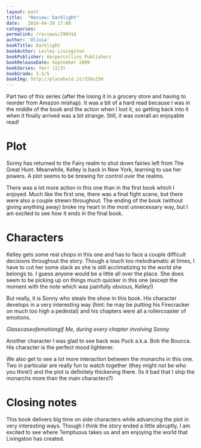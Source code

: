 ```yaml
---
layout: post
title:  "Review: Darklight"
date:   2016-04-29 17:00
categories:
permalink: /reviews/290416
author: 'Olivia'
bookTitle: Darklight
bookAuthor: Lesley Livingston
bookPublisher: Harpercollins Publishers
bookReleaseDate: September 2009
bookSeries: Yes! (2/3)
bookGrade: 3.5/5
bookImg: http://placehold.it/150x250
---
```


Part two of this series (after the losing it in a grocery store and having to reorder from Amazon mishap). It was a bit of a hard read because I was in the middle of the book and the action when I lost it, so getting back into it when it finally arrived was a bit strange. Still, it was overall an enjoyable read!
<!--more-->
# Plot
Sonny has returned to the Fairy realm to shut down fairies left from The Great Hunt. Meanwhile, Kelley is back in New York, learning to use her powers. A plot seems to be brewing for control over the realms.

There was a lot more action in this one than in the first book which I enjoyed. Much like the first one, there was a final fight scene, but there were also a couple strewn throughout. The ending of the book (without giving anything away) broke my heart in the most unnecessary way, but I am excited to see how it ends in the final book.

# Characters
Kelley gets some real chops in this one and has to face a couple difficult decisions throughout the story. Though a touch too melodramatic at times, I have to cut her some slack as she is still acclimatizing to the world she belongs to. I guess anyone would be a little all over the place. She does seem to be picking up on things much quicker in this one (except the moment with the note which was painfully obvious, Kelley!)

But really, it is Sonny who steals the show in this book. His character develops in a very interesting way (hint: he may be putting his Firecracker on much too high a pedestal) and his chapters were all a rollercoaster of emotions.

*Glasscaseofemotiongif*
*Me, during every chapter involving Sonny.*

Another character I was glad to see back was Puck a.k.a. Bob the Boucca. His character is the perfect mood lightener.

We also get to see a lot more interaction between the monarchs in this one. Two in particular are really fun to watch together (they might not be who you think!) and the plot is definitely thickening there. (Is it bad that I ship the monarchs more than the main characters?)

# Closing notes
This book delivers big time on side characters while advancing the plot in very interesting ways. Though I think the story ended a little abruptly, I am excited to see where Temptuous takes us and am enjoying the world that Livingston has created.
